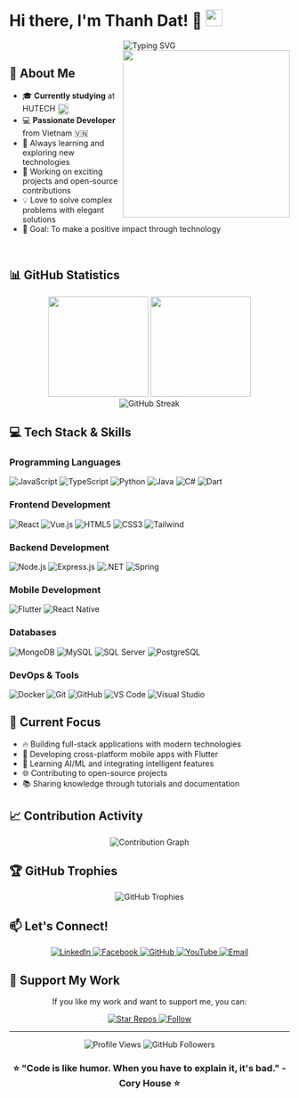# Hi there, I'm Thanh Dat! 👋 <img src="https://upload.wikimedia.org/wikipedia/commons/2/21/Flag_of_Vietnam.svg" width="30"/>

<div align="center">
  <img src="https://readme-typing-svg.herokuapp.com?font=Fira+Code&size=32&duration=2800&pause=2000&color=A9FEF7&center=true&vCenter=true&width=940&lines=Hello!+I'm+a+Passionate+Developer+from+Vietnam;Welcome+to+my+GitHub+Profile!;Let's+build+something+amazing+together!" alt="Typing SVG" />
</div>

<img align="right" width="300" src="https://github.com/datjpro.png" />

## 🚀 About Me

- 🎓 **Currently studying** at HUTECH <img align="center" width="20" src="https://upload.wikimedia.org/wikipedia/vi/8/81/Logo_Tr%C6%B0%E1%BB%9Dng_%C4%90%E1%BA%A1i_h%E1%BB%8Dc_C%C3%B4ng_ngh%E1%BB%87_Th%C3%A0nh_ph%E1%BB%91_H%E1%BB%93_Ch%C3%AD_Minh.png"/>
- 💻 **Passionate Developer** from Vietnam 🇻🇳
- 🌱 Always learning and exploring new technologies
- 🔭 Working on exciting projects and open-source contributions
- 💡 Love to solve complex problems with elegant solutions
- 🎯 Goal: To make a positive impact through technology

<br clear="right"/>

## 📊 GitHub Statistics

<div align="center">
  <img height="180em" src="https://github-readme-stats.vercel.app/api?username=datjpro&show_icons=true&theme=tokyonight&include_all_commits=true&count_private=true"/>
  <img height="180em" src="https://github-readme-stats.vercel.app/api/top-langs/?username=datjpro&layout=compact&langs_count=8&theme=tokyonight"/>
</div>

<div align="center">
  <img src="https://github-readme-streak-stats.herokuapp.com/?user=datjpro&theme=tokyonight" alt="GitHub Streak" />
</div>

## 💻 Tech Stack & Skills

### Programming Languages
<p align="left">
  <img src="https://img.shields.io/badge/JavaScript-F7DF1E?style=for-the-badge&logo=javascript&logoColor=black" alt="JavaScript"/>
  <img src="https://img.shields.io/badge/TypeScript-007ACC?style=for-the-badge&logo=typescript&logoColor=white" alt="TypeScript"/>
  <img src="https://img.shields.io/badge/Python-3776AB?style=for-the-badge&logo=python&logoColor=white" alt="Python"/>
  <img src="https://img.shields.io/badge/Java-ED8B00?style=for-the-badge&logo=openjdk&logoColor=white" alt="Java"/>
  <img src="https://img.shields.io/badge/C%23-239120?style=for-the-badge&logo=c-sharp&logoColor=white" alt="C#"/>
  <img src="https://img.shields.io/badge/Dart-0175C2?style=for-the-badge&logo=dart&logoColor=white" alt="Dart"/>
</p>

### Frontend Development
<p align="left">
  <img src="https://img.shields.io/badge/React-20232A?style=for-the-badge&logo=react&logoColor=61DAFB" alt="React"/>
  <img src="https://img.shields.io/badge/Vue.js-35495E?style=for-the-badge&logo=vuedotjs&logoColor=4FC08D" alt="Vue.js"/>
  <img src="https://img.shields.io/badge/HTML5-E34F26?style=for-the-badge&logo=html5&logoColor=white" alt="HTML5"/>
  <img src="https://img.shields.io/badge/CSS3-1572B6?style=for-the-badge&logo=css3&logoColor=white" alt="CSS3"/>
  <img src="https://img.shields.io/badge/Tailwind_CSS-38B2AC?style=for-the-badge&logo=tailwind-css&logoColor=white" alt="Tailwind"/>
</p>

### Backend Development
<p align="left">
  <img src="https://img.shields.io/badge/Node.js-43853D?style=for-the-badge&logo=node.js&logoColor=white" alt="Node.js"/>
  <img src="https://img.shields.io/badge/Express.js-404D59?style=for-the-badge" alt="Express.js"/>
  <img src="https://img.shields.io/badge/.NET-5C2D91?style=for-the-badge&logo=.net&logoColor=white" alt=".NET"/>
  <img src="https://img.shields.io/badge/Spring-6DB33F?style=for-the-badge&logo=spring&logoColor=white" alt="Spring"/>
</p>

### Mobile Development
<p align="left">
  <img src="https://img.shields.io/badge/Flutter-02569B?style=for-the-badge&logo=flutter&logoColor=white" alt="Flutter"/>
  <img src="https://img.shields.io/badge/React_Native-20232A?style=for-the-badge&logo=react&logoColor=61DAFB" alt="React Native"/>
</p>

### Databases
<p align="left">
  <img src="https://img.shields.io/badge/MongoDB-4EA94B?style=for-the-badge&logo=mongodb&logoColor=white" alt="MongoDB"/>
  <img src="https://img.shields.io/badge/MySQL-00000F?style=for-the-badge&logo=mysql&logoColor=white" alt="MySQL"/>
  <img src="https://img.shields.io/badge/Microsoft_SQL_Server-CC2927?style=for-the-badge&logo=microsoft-sql-server&logoColor=white" alt="SQL Server"/>
  <img src="https://img.shields.io/badge/PostgreSQL-316192?style=for-the-badge&logo=postgresql&logoColor=white" alt="PostgreSQL"/>
</p>

### DevOps & Tools
<p align="left">
  <img src="https://img.shields.io/badge/Docker-2496ED?style=for-the-badge&logo=docker&logoColor=white" alt="Docker"/>
  <img src="https://img.shields.io/badge/Git-F05032?style=for-the-badge&logo=git&logoColor=white" alt="Git"/>
  <img src="https://img.shields.io/badge/GitHub-100000?style=for-the-badge&logo=github&logoColor=white" alt="GitHub"/>
  <img src="https://img.shields.io/badge/VS_Code-007ACC?style=for-the-badge&logo=visual-studio-code&logoColor=white" alt="VS Code"/>
  <img src="https://img.shields.io/badge/Visual_Studio-5C2D91?style=for-the-badge&logo=visual-studio&logoColor=white" alt="Visual Studio"/>
</p>

## 🎯 Current Focus

- 🔥 Building full-stack applications with modern technologies
- 📱 Developing cross-platform mobile apps with Flutter
- 🧠 Learning AI/ML and integrating intelligent features
- 🌐 Contributing to open-source projects
- 📚 Sharing knowledge through tutorials and documentation

## 📈 Contribution Activity

<div align="center">
  <img src="https://github-readme-activity-graph.vercel.app/graph?username=datjpro&theme=tokyo-night&bg_color=1a1b27&color=a9fef7&line=f7931e&point=f7931e&area=true&hide_border=true" alt="Contribution Graph"/>
</div>

## 🏆 GitHub Trophies

<div align="center">
  <img src="https://github-profile-trophy.vercel.app/?username=datjpro&theme=tokyonight&no-frame=false&no-bg=false&margin-w=4&row=1" alt="GitHub Trophies"/>
</div>

## 📫 Let's Connect!

<div align="center">
  <a href="https://www.linkedin.com/in/to-datj-a10619358/" target="_blank">
    <img src="https://img.shields.io/badge/LinkedIn-0077B5?style=for-the-badge&logo=linkedin&logoColor=white" alt="LinkedIn"/>
  </a>
  <a href="https://www.facebook.com/datj2207/" target="_blank">
    <img src="https://img.shields.io/badge/Facebook-1877F2?style=for-the-badge&logo=facebook&logoColor=white" alt="Facebook"/>
  </a>
  <a href="https://github.com/datjpro" target="_blank">
    <img src="https://img.shields.io/badge/GitHub-100000?style=for-the-badge&logo=github&logoColor=white" alt="GitHub"/>
  </a>
  <a href="https://www.youtube.com/@To_Pham_Thanh_at_" target="_blank">
    <img src="https://img.shields.io/badge/YouTube-FF0000?style=for-the-badge&logo=youtube&logoColor=white" alt="YouTube"/>
  </a>
  <a href="mailto:todat2207@gmail.com" target="_blank">
    <img src="https://img.shields.io/badge/Email-D14836?style=for-the-badge&logo=gmail&logoColor=white" alt="Email"/>
  </a>
</div>

## 💖 Support My Work

<div align="center">
  <p>If you like my work and want to support me, you can:</p>
  <a href="https://github.com/datjpro?tab=repositories" target="_blank">
    <img src="https://img.shields.io/badge/⭐_Star_my_repos-FFD700?style=for-the-badge&logoColor=black" alt="Star Repos"/>
  </a>
  <a href="https://github.com/datjpro" target="_blank">
    <img src="https://img.shields.io/badge/👥_Follow_me-4CAF50?style=for-the-badge&logoColor=white" alt="Follow"/>
  </a>
</div>

---

<div align="center">
  <img src="https://komarev.com/ghpvc/?username=datjpro&label=Profile%20views&color=0e75b6&style=flat" alt="Profile Views" />
  <img src="https://img.shields.io/github/followers/datjpro?label=Followers&style=social" alt="GitHub Followers" />
</div>

<div align="center">
  <h3>⭐ "Code is like humor. When you have to explain it, it's bad." - Cory House ⭐</h3>
</div>
